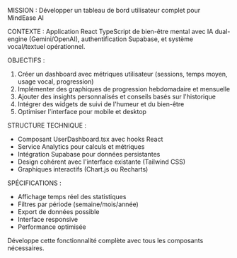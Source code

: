 MISSION : Développer un tableau de bord utilisateur complet pour MindEase AI

CONTEXTE : Application React TypeScript de bien-être mental avec IA dual-engine (Gemini/OpenAI), authentification Supabase, et système vocal/textuel opérationnel.

OBJECTIFS :
1. Créer un dashboard avec métriques utilisateur (sessions, temps moyen, usage vocal, progression)
2. Implémenter des graphiques de progression hebdomadaire et mensuelle
3. Ajouter des insights personnalisés et conseils basés sur l'historique
4. Intégrer des widgets de suivi de l'humeur et du bien-être
5. Optimiser l'interface pour mobile et desktop

STRUCTURE TECHNIQUE :
- Composant UserDashboard.tsx avec hooks React
- Service Analytics pour calculs et métriques
- Intégration Supabase pour données persistantes
- Design cohérent avec l'interface existante (Tailwind CSS)
- Graphiques interactifs (Chart.js ou Recharts)

SPÉCIFICATIONS :
- Affichage temps réel des statistiques
- Filtres par période (semaine/mois/année)
- Export de données possible
- Interface responsive
- Performance optimisée

Développe cette fonctionnalité complète avec tous les composants nécessaires.
